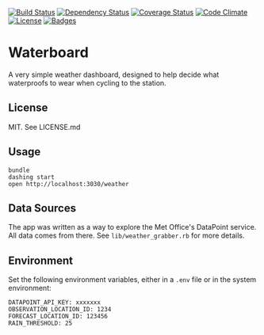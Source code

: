 [![Build Status](http://img.shields.io/travis/Floppy/waterboard.svg)](https://travis-ci.org/Floppy/waterboard)
[![Dependency Status](http://img.shields.io/gemnasium/Floppy/waterboard.svg)](https://gemnasium.com/Floppy/waterboard)
[![Coverage Status](http://img.shields.io/coveralls/Floppy/waterboard.svg)](https://coveralls.io/r/Floppy/waterboard)
[![Code Climate](http://img.shields.io/codeclimate/github/Floppy/waterboard.svg)](https://codeclimate.com/github/Floppy/waterboard)
[![License](http://img.shields.io/:license-mit-blue.svg)](http://Floppy.mit-license.org)
[![Badges](http://img.shields.io/:badges-6/6-ff6799.svg)](https://github.com/pikesley/badger)

# Waterboard

A very simple weather dashboard, designed to help decide what waterproofs to wear when cycling to the station.

## License

MIT. See LICENSE.md

## Usage

```
bundle
dashing start
open http://localhost:3030/weather
```

## Data Sources

The app was written as a way to explore the Met Office's DataPoint service. All data comes from there. See `lib/weather_grabber.rb` for more details.

## Environment

Set the following environment variables, either in a `.env` file or in the system environment:

```
DATAPOINT_API_KEY: xxxxxxx
OBSERVATION_LOCATION_ID: 1234
FORECAST_LOCATION_ID: 123456
RAIN_THRESHOLD: 25
```
